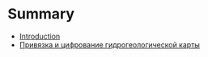 # Summary

* [Introduction](README.md)
* [Привязка и цифрование гидрогеологической карты](privyazka-i-tsifrovanie-gidrogeologicheskoi-karti.md)

